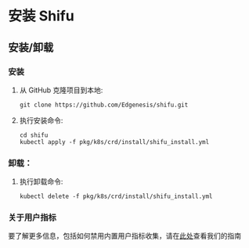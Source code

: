 # 安装 Shifu
## 安装/卸载
### 安装
1. 从 GitHub 克隆项目到本地:
   ```
   git clone https://github.com/Edgenesis/shifu.git
   ```
2. 执行安装命令:
   ```
   cd shifu
   kubectl apply -f pkg/k8s/crd/install/shifu_install.yml
   ```

### 卸载：
1. 执行卸载命令:
   ``` 
   kubectl delete -f pkg/k8s/crd/install/shifu_install.yml
   ```

### 关于用户指标
要了解更多信息，包括如何禁用内置用户指标收集，请在[此处](usermetrics-zh.md)查看我们的指南